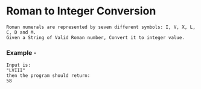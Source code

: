 # Roman to Integer Conversion

```
Roman numerals are represented by seven different symbols: I, V, X, L, C, D and M.
Given a String of Valid Roman number, Convert it to integer value. 

```

### Example - 
```
Input is:
"LVIII" 
then the program should return:
58
```

